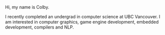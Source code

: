 Hi, my name is Colby.

I recently completed an undergrad in computer science at UBC Vancouver.
I am interested in computer graphics, game engine development, embedded development, compilers and NLP.

<!---
cosparks/cosparks is a ✨ special ✨ repository because its `README.md` (this file) appears on your GitHub profile.
You can click the Preview link to take a look at your changes.
--->
